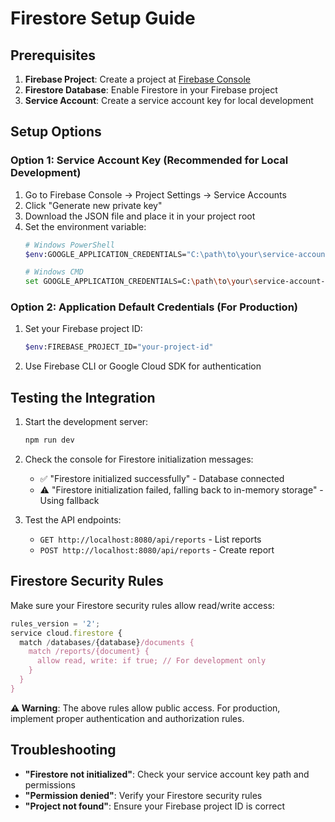 # Firestore Setup Guide

## Prerequisites

1. **Firebase Project**: Create a project at [Firebase Console](https://console.firebase.google.com/)
2. **Firestore Database**: Enable Firestore in your Firebase project
3. **Service Account**: Create a service account key for local development

## Setup Options

### Option 1: Service Account Key (Recommended for Local Development)

1. Go to Firebase Console → Project Settings → Service Accounts
2. Click "Generate new private key"
3. Download the JSON file and place it in your project root
4. Set the environment variable:
   ```bash
   # Windows PowerShell
   $env:GOOGLE_APPLICATION_CREDENTIALS="C:\path\to\your\service-account-key.json"
   
   # Windows CMD
   set GOOGLE_APPLICATION_CREDENTIALS=C:\path\to\your\service-account-key.json
   ```

### Option 2: Application Default Credentials (For Production)

1. Set your Firebase project ID:
   ```bash
   $env:FIREBASE_PROJECT_ID="your-project-id"
   ```
2. Use Firebase CLI or Google Cloud SDK for authentication

## Testing the Integration

1. Start the development server:
   ```bash
   npm run dev
   ```

2. Check the console for Firestore initialization messages:
   - ✅ "Firestore initialized successfully" - Database connected
   - ⚠️ "Firestore initialization failed, falling back to in-memory storage" - Using fallback

3. Test the API endpoints:
   - `GET http://localhost:8080/api/reports` - List reports
   - `POST http://localhost:8080/api/reports` - Create report

## Firestore Security Rules

Make sure your Firestore security rules allow read/write access:

```javascript
rules_version = '2';
service cloud.firestore {
  match /databases/{database}/documents {
    match /reports/{document} {
      allow read, write: if true; // For development only
    }
  }
}
```

**⚠️ Warning**: The above rules allow public access. For production, implement proper authentication and authorization rules.

## Troubleshooting

- **"Firestore not initialized"**: Check your service account key path and permissions
- **"Permission denied"**: Verify your Firestore security rules
- **"Project not found"**: Ensure your Firebase project ID is correct

